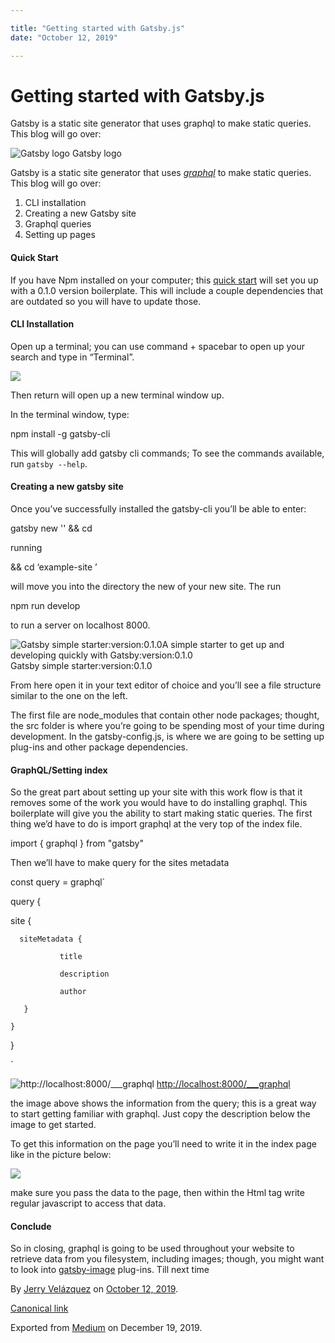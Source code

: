 ```yaml
---

title: "Getting started with Gatsby.js"
date: "October 12, 2019"

---
```

# Getting started with Gatsby.js

Gatsby is a static site generator that uses graphql to make static queries. This blog will go over:

![Gatsby logo](https://cdn-images-1.medium.com/max/800/0*SITsytebcUkPd3I5)
Gatsby logo

Gatsby is a static site generator that uses [_graphql_](https://graphql.org/) to make static queries. This blog will go over:

1.  CLI installation
2.  Creating a new Gatsby site
3.  Graphql queries
4.  Setting up pages

#### Quick Start

If you have Npm installed on your computer; this [quick start](https://www.gatsbyjs.org/docs/quick-start) will set you up with a 0.1.0 version boilerplate. This will include a couple dependencies that are outdated so you will have to update those.

#### CLI Installation

Open up a terminal; you can use command + spacebar to open up your search and type in “Terminal”.

![](https://cdn-images-1.medium.com/max/800/1*01_0T_Rg8QifQ_Kxz8LX4Q.png)

Then return will open up a new terminal window up.

In the terminal window, type:

npm install -g gatsby-cli

This will globally add gatsby cli commands; To see the commands available, run `gatsby --help`.

#### Creating a new gatsby site

Once you’ve successfully installed the gatsby-cli you’ll be able to enter:

gatsby new '<example-site>' && cd <example-site>

running

&& cd ‘example-site ’

will move you into the directory the new of your new site. The run

npm run develop 

to run a server on localhost 8000.

![Gatsby simple starter:version:0.1.0A simple starter to get up and developing quickly with Gatsby:version:0.1.0](https://cdn-images-1.medium.com/max/600/1*oH3vwsyO9hDcxZmqWgB-yQ.png)
Gatsby simple starter:version:0.1.0

From here open it in your text editor of choice and you’ll see a file structure similar to the one on the left.

The first file are node\_modules that contain other node packages; thought, the src folder is where you’re going to be spending most of your time during development. In the gatsby-config.js, is where we are going to be setting up plug-ins and other package dependencies.

#### GraphQL/Setting index

So the great part about setting up your site with this work flow is that it removes some of the work you would have to do installing graphql. This boilerplate will give you the ability to start making static queries. The first thing we’d have to do is import graphql at the very top of the index file.

import { graphql } from "gatsby"

Then we’ll have to make query for the sites metadata

const query = graphql\`

query {

   site {

      siteMetadata {

               title

               description

               author

       }

    }

}

\`

![[http://localhost:8000/\_\_\_graphql](http://localhost:8000/___graphql)](https://cdn-images-1.medium.com/max/800/1*5KplhV3saahI-PU-k1wKEQ.png)
[http://localhost:8000/\_\_\_graphql](http://localhost:8000/___graphql)

the image above shows the information from the query; this is a great way to start getting familiar with graphql. Just copy the description below the image to get started.

To get this information on the page you’ll need to write it in the index page like in the picture below:

![](https://cdn-images-1.medium.com/max/600/1*BtvkWjfN_Amzq72P1Lg5Iw.png)

make sure you pass the data to the page, then within the Html tag write regular javascript to access that data.

#### Conclude

So in closing, graphql is going to be used throughout your website to retrieve data from you filesystem, including images; though, you might want to look into [gatsby-image](https://www.gatsbyjs.org/packages/gatsby-image/?=ima) plug-ins. Till next time

By [Jerry Velázquez](https://medium.com/@jvr572) on [October 12, 2019](https://medium.com/p/a00a51165d42).

[Canonical link](https://medium.com/@jvr572/getting-started-with-gatsby-js-a00a51165d42)

Exported from [Medium](https://medium.com) on December 19, 2019.